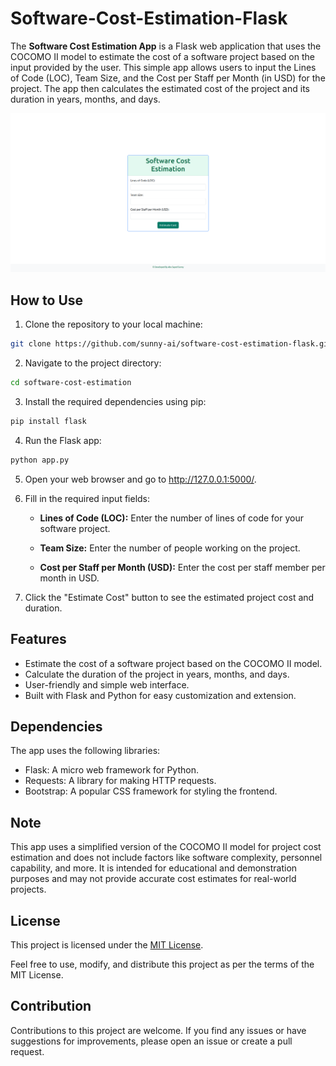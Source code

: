 # Software-Cost-Estimation-Flask

The **Software Cost Estimation App** is a Flask web application that uses the COCOMO II model to estimate the cost of a software project based on the input provided by the user. This simple app allows users to input the Lines of Code (LOC), Team Size, and the Cost per Staff per Month (in USD) for the project. The app then calculates the estimated cost of the project and its duration in years, months, and days.

![Software Project Cost Estimation App](screenshot.png)

## How to Use

1. Clone the repository to your local machine:

```bash
git clone https://github.com/sunny-ai/software-cost-estimation-flask.git
```


2. Navigate to the project directory:

```bash
cd software-cost-estimation
```


3. Install the required dependencies using pip:

```bash
pip install flask
```


4. Run the Flask app:

```bash
python app.py
```



5. Open your web browser and go to http://127.0.0.1:5000/.

6. Fill in the required input fields:

    - **Lines of Code (LOC):** Enter the number of lines of code for your software project.
    
    - **Team Size:** Enter the number of people working on the project.
    
    - **Cost per Staff per Month (USD):** Enter the cost per staff member per month in USD.
    
7. Click the "Estimate Cost" button to see the estimated project cost and duration.



## Features

- Estimate the cost of a software project based on the COCOMO II model.
- Calculate the duration of the project in years, months, and days.
- User-friendly and simple web interface.
- Built with Flask and Python for easy customization and extension.

## Dependencies

The app uses the following libraries:

- Flask: A micro web framework for Python.
- Requests: A library for making HTTP requests.
- Bootstrap: A popular CSS framework for styling the frontend.


## Note

This app uses a simplified version of the COCOMO II model for project cost estimation and does not include factors like software complexity, personnel capability, and more. It is intended for educational and demonstration purposes and may not provide accurate cost estimates for real-world projects.

## License

This project is licensed under the [MIT License](LICENSE).

Feel free to use, modify, and distribute this project as per the terms of the MIT License.

## Contribution

Contributions to this project are welcome. If you find any issues or have suggestions for improvements, please open an issue or create a pull request.
